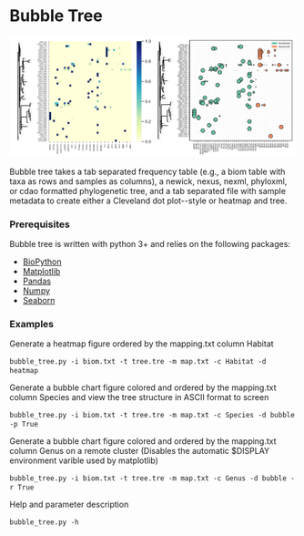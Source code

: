 # Bubble Tree

![example](img/figexample.png)

Bubble tree takes a tab separated frequency table (e.g., a biom table with taxa as rows and samples as columns), a newick, nexus, nexml, phyloxml, or cdao formatted phylogenetic tree, and a tab separated file with sample metadata to create either a Cleveland dot plot--style or heatmap and tree.

### Prerequisites

Bubble tree is written with python 3+ and relies on the following packages:

* [BioPython](https://biopython.org/) 
* [Matplotlib](https://matplotlib.org/)
* [Pandas](https://pandas.pydata.org/)
* [Numpy](http://www.numpy.org/)
* [Seaborn](https://seaborn.pydata.org/)

### Examples
Generate a heatmap figure ordered by the mapping.txt column Habitat
```
bubble_tree.py -i biom.txt -t tree.tre -m map.txt -c Habitat -d heatmap
```

Generate a bubble chart figure colored and ordered by the mapping.txt column Species and view the tree structure in ASCII format to screen
```
bubble_tree.py -i biom.txt -t tree.tre -m map.txt -c Species -d bubble -p True
```

Generate a bubble chart figure colored and ordered by the mapping.txt column Genus on a remote cluster (Disables the automatic $DISPLAY environment varible used by matplotlib)
```
bubble_tree.py -i biom.txt -t tree.tre -m map.txt -c Genus -d bubble -r True
```

Help and parameter description
```
bubble_tree.py -h
```
